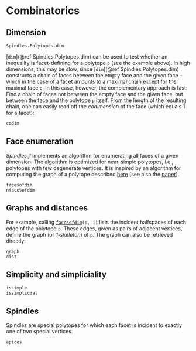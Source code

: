 # Combinatorics

## Dimension
```@docs
Spindles.Polytopes.dim
```

[`dim`](@ref Spindles.Polytopes.dim) can be used to test whether an inequality is facet-defining 
for a polytope `p` (see the example above). In high dimensions, this may be slow,
since [`dim`](@ref Spindles.Polytopes.dim) constructs a chain of faces between the empty face and the given face
– which in the case of a facet amounts to a maximal chain except for the maximal face `p`.
In this case, however, the complementary approach is fast: Find a chain of faces not between the empty face
and the given face, but between the face and the polytope `p` itself. From the length of the resulting chain, 
one can easily read off the *codimension* of the face (which equals 1 for a facet):

```@docs
codim
```

## Face enumeration
*Spindles.jl* implements an algorithm for enumerating all faces of a given dimension. The algorithm 
is optimized for near-simple polytopes, i.e., polytopes with few degenerate vertices. It is inspired
by an algorithm for computing the graph of a polytope described [here](https://sites.google.com/site/christopheweibel/research/hirsch-conjecture) (see also the [paper](https://arxiv.org/pdf/1202.4701)).

```@docs
facesofdim
nfacesofdim
```

## Graphs and distances
For example, calling [`facesofdim`](@ref)`(p, 1)` lists the incident halfspaces of each edge of the polytope `p`.
These edges, given as pairs of adjacent vertices, define the graph (or *1-skeleton*) of `p`. The graph
can also be retrieved directly:

```@docs
graph
dist
```

## Simplicity and simpliciality
```@docs
issimple
issimplicial
```

## Spindles
Spindles are special polytopes for which each facet is incident to exactly one of two special vertices.
```@docs
apices
```